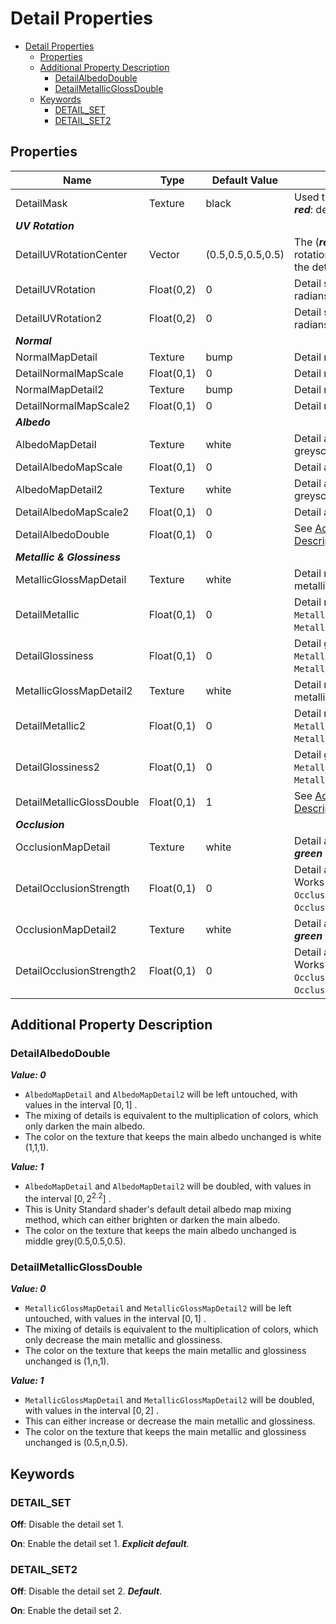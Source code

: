 # Detail Properties

- [Detail Properties](#detail-properties)
  - [Properties](#properties)
  - [Additional Property Description](#additional-property-description)
    - [DetailAlbedoDouble](#detailalbedodouble)
    - [DetailMetallicGlossDouble](#detailmetallicglossdouble)
  - [Keywords](#keywords)
    - [DETAIL\_SET](#detail_set)
    - [DETAIL\_SET2](#detail_set2)

## Properties
| Name                        | Type       | Default Value     | Description                                                                                                                                |
| --------------------------- | ---------- | ----------------- | ------------------------------------------------------------------------------------------------------------------------------------------ |
| DetailMask                  | Texture    | black             | Used to mask the detail maps on its ***red***: detail set 1, ***green***: detail set 2.                                                    |
| ***UV Rotation***           |            |                   |                                                                                                                                            |
| DetailUVRotationCenter      | Vector     | (0.5,0.5,0.5,0.5) | The (***red***, ***green***) is the detail set 1 UV rotation center. The (***blue***, ***alpha***) is the detail set 2 UV rotation center. |
| DetailUVRotation            | Float(0,2) | 0                 | Detail set 1 UV rotation angle in radians, $n\pi$ in $[0, 2\pi]$.                                                                          |
| DetailUVRotation2           | Float(0,2) | 0                 | Detail set 2 UV rotation angle in radians, $n\pi$ in $[0, 2\pi]$.                                                                          |
| ***Normal***                |            |                   |                                                                                                                                            |
| NormalMapDetail             | Texture    | bump              | Detail normal map 1.                                                                                                                       |
| DetailNormalMapScale        | Float(0,1) | 0                 | Detail normal map scale 1.                                                                                                                 |
| NormalMapDetail2            | Texture    | bump              | Detail normal map 2.                                                                                                                       |
| DetailNormalMapScale2       | Float(0,1) | 0                 | Detail normal map scale 2.                                                                                                                 |
| ***Albedo***                |            |                   |                                                                                                                                            |
| AlbedoMapDetail             | Texture    | white             | Detail albedo map 1, no need to be a greyscale but a color texture.                                                                        |
| DetailAlbedoMapScale        | Float(0,1) | 0                 | Detail albedo map scale 1.                                                                                                                 |
| AlbedoMapDetail2            | Texture    | white             | Detail albedo map 2, no need to be a greyscale but a color texture.                                                                        |
| DetailAlbedoMapScale2       | Float(0,1) | 0                 | Detail albedo map scale 2.                                                                                                                 |
| DetailAlbedoDouble          | Float(0,1) | 0                 | See [Additional Property Description/DetailAlbedoDouble](#detailalbedodouble)                                                              |
| ***Metallic & Glossiness*** |            |                   |                                                                                                                                            |
| MetallicGlossMapDetail      | Texture    | white             | Detail metallic and glossiness map 1, metallic - ***blue***, glossiness - ***red***.                                                       |
| DetailMetallic              | Float(0,1) | 0                 | Detail metallic 1. Works with `MetallicGlossMap`, `Metallic`, `MetallicGlossMapDetail`.                                                    |
| DetailGlossiness            | Float(0,1) | 0                 | Detail glossiness 1. Works with `MetallicGlossMap`, `Glossiness`, `MetallicGlossMapDetail`.                                                |
| MetallicGlossMapDetail2     | Texture    | white             | Detail metallic and glossiness map 2, metallic - ***blue***, glossiness - ***red***.                                                       |
| DetailMetallic2             | Float(0,1) | 0                 | Detail metallic 2. Works with `MetallicGlossMap`, `Metallic`, `MetallicGlossMapDetail2`.                                                   |
| DetailGlossiness2           | Float(0,1) | 0                 | Detail glossiness 2. Works with `MetallicGlossMap`, `Glossiness`, `MetallicGlossMapDetail2`.                                               |
| DetailMetallicGlossDouble   | Float(0,1) | 1                 | See [Additional Property Description/DetailMetallicGlossDouble](#detailmetallicglossdouble)                                                |
| ***Occlusion***             |            |                   |                                                                                                                                            |
| OcclusionMapDetail          | Texture    | white             | Detail ambient occlusion map 1. The ***green*** channel is used.                                                                           |
| DetailOcclusionStrength     | Float(0,1) | 0                 | Detail ambient occlusion strength 1. Works with `OcclusionMap`, `OcclusionStrength`, `OcclusionMapDetail`.                                 |
| OcclusionMapDetail2         | Texture    | white             | Detail ambient occlusion map 2. The ***green*** channel is used.                                                                           |
| DetailOcclusionStrength2    | Float(0,1) | 0                 | Detail ambient occlusion strength 2. Works with `OcclusionMap`, `OcclusionStrength`, `OcclusionMapDetail2`.                                |

## Additional Property Description

### DetailAlbedoDouble
***Value: 0***
- `AlbedoMapDetail` and `AlbedoMapDetail2` will be left untouched, with values in the interval $[0, 1]$ .
- The mixing of details is equivalent to the multiplication of colors, which only darken the main albedo.
- The color on the texture that keeps the main albedo unchanged is white (1,1,1).

***Value: 1***
- `AlbedoMapDetail` and `AlbedoMapDetail2` will be doubled, with values in the interval $[0, 2^{2.2}]$ .  
- This is Unity Standard shader's default detail albedo map mixing method, which can either brighten or darken the main albedo.
- The color on the texture that keeps the main albedo unchanged is middle grey(0.5,0.5,0.5).

### DetailMetallicGlossDouble
***Value: 0***
- `MetallicGlossMapDetail` and `MetallicGlossMapDetail2` will be left untouched, with values in the interval $[0, 1]$ .
- The mixing of details is equivalent to the multiplication of colors, which only decrease the main metallic and glossiness.
- The color on the texture that keeps the main metallic and glossiness unchanged is (1,n,1).

***Value: 1***
- `MetallicGlossMapDetail` and `MetallicGlossMapDetail2` will be doubled, with values in the interval $[0, 2]$ .  
- This can either increase or decrease the main metallic and glossiness.
- The color on the texture that keeps the main metallic and glossiness unchanged is (0.5,n,0.5).

## Keywords

### DETAIL_SET
**Off**: Disable the detail set 1.

**On**: Enable the detail set 1. ***Explicit default***.

### DETAIL_SET2
**Off**: Disable the detail set 2. ***Default***.

**On**: Enable the detail set 2.
